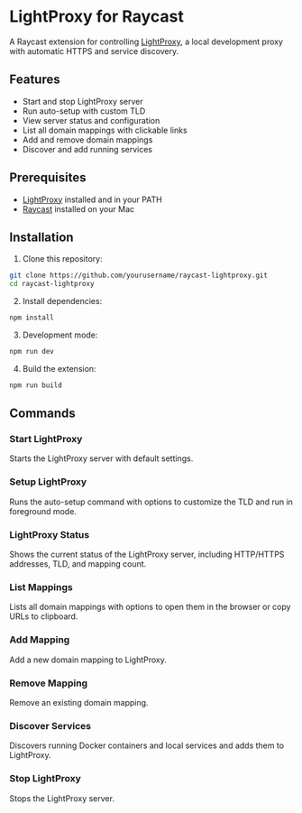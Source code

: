 # LightProxy for Raycast

A Raycast extension for controlling [LightProxy](https://github.com/xenith-core/lightproxy), a local development proxy with automatic HTTPS and service discovery.

## Features

- Start and stop LightProxy server
- Run auto-setup with custom TLD
- View server status and configuration
- List all domain mappings with clickable links
- Add and remove domain mappings
- Discover and add running services

## Prerequisites

- [LightProxy](https://github.com/xenith-core/lightproxy) installed and in your PATH
- [Raycast](https://www.raycast.com/) installed on your Mac

## Installation

1. Clone this repository:
```bash
git clone https://github.com/yourusername/raycast-lightproxy.git
cd raycast-lightproxy
```

2. Install dependencies:
```bash
npm install
```

3. Development mode:
```bash
npm run dev
```

4. Build the extension:
```bash
npm run build
```

## Commands

### Start LightProxy
Starts the LightProxy server with default settings.

### Setup LightProxy
Runs the auto-setup command with options to customize the TLD and run in foreground mode.

### LightProxy Status
Shows the current status of the LightProxy server, including HTTP/HTTPS addresses, TLD, and mapping count.

### List Mappings
Lists all domain mappings with options to open them in the browser or copy URLs to clipboard.

### Add Mapping
Add a new domain mapping to LightProxy.

### Remove Mapping
Remove an existing domain mapping.

### Discover Services
Discovers running Docker containers and local services and adds them to LightProxy.

### Stop LightProxy
Stops the LightProxy server. 